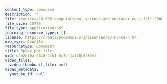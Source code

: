 ```yaml
---
content_type: resource
description: ''
file: /courses/18-085-computational-science-and-engineering-i-fall-2008/d4e2e30a45184fb16c7d1af58c0f89e1_StbJIv49Aco.pdf
file_size: 15785
file_type: application/pdf
learning_resource_types: []
license: https://creativecommons.org/licenses/by-nc-sa/4.0/
ocw_type: OCWFile
resourcetype: Document
title: 3play pdf file
uid: d4e2e30a-4518-4fb1-6c7d-1af58c0f89e1
video_files:
  video_thumbnail_file: null
video_metadata:
  youtube_id: null
---
```

